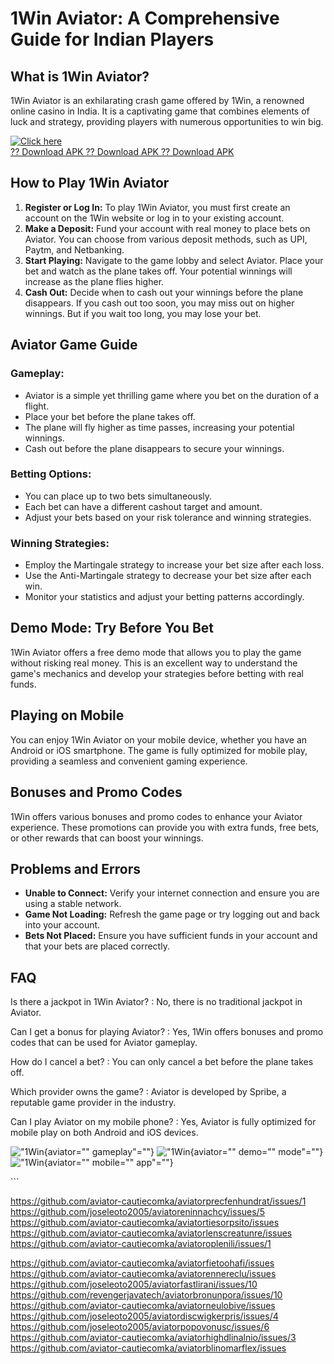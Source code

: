 # 1Win Aviator: A Comprehensive Guide for Indian Players

## What is 1Win Aviator?

1Win Aviator is an exhilarating crash game offered by 1Win, a renowned
online casino in India. It is a captivating game that combines elements
of luck and strategy, providing players with numerous opportunities to
win big.

[![Click
here](https://readscoops.com/wp-content/uploads/2023/03/Readscoop-aviator-1-1.jpg)](https://traff.sbs/deff)\
[?? Download APK ?? Download APK ?? Download
APK](https://traff.sbs/deff)

## How to Play 1Win Aviator

1.  **Register or Log In:** To play 1Win Aviator, you must first create
    an account on the 1Win website or log in to your existing account.
2.  **Make a Deposit:** Fund your account with real money to place bets
    on Aviator. You can choose from various deposit methods, such as
    UPI, Paytm, and Netbanking.
3.  **Start Playing:** Navigate to the game lobby and select Aviator.
    Place your bet and watch as the plane takes off. Your potential
    winnings will increase as the plane flies higher.
4.  **Cash Out:** Decide when to cash out your winnings before the plane
    disappears. If you cash out too soon, you may miss out on higher
    winnings. But if you wait too long, you may lose your bet.

## Aviator Game Guide

### Gameplay:

-   Aviator is a simple yet thrilling game where you bet on the duration
    of a flight.
-   Place your bet before the plane takes off.
-   The plane will fly higher as time passes, increasing your potential
    winnings.
-   Cash out before the plane disappears to secure your winnings.

### Betting Options:

-   You can place up to two bets simultaneously.
-   Each bet can have a different cashout target and amount.
-   Adjust your bets based on your risk tolerance and winning
    strategies.

### Winning Strategies:

-   Employ the Martingale strategy to increase your bet size after each
    loss.
-   Use the Anti-Martingale strategy to decrease your bet size after
    each win.
-   Monitor your statistics and adjust your betting patterns
    accordingly.

## Demo Mode: Try Before You Bet

1Win Aviator offers a free demo mode that allows you to play the game
without risking real money. This is an excellent way to understand the
game\'s mechanics and develop your strategies before betting with real
funds.

## Playing on Mobile

You can enjoy 1Win Aviator on your mobile device, whether you have an
Android or iOS smartphone. The game is fully optimized for mobile play,
providing a seamless and convenient gaming experience.

## Bonuses and Promo Codes

1Win offers various bonuses and promo codes to enhance your Aviator
experience. These promotions can provide you with extra funds, free
bets, or other rewards that can boost your winnings.

## Problems and Errors

-   **Unable to Connect:** Verify your internet connection and ensure
    you are using a stable network.
-   **Game Not Loading:** Refresh the game page or try logging out and
    back into your account.
-   **Bets Not Placed:** Ensure you have sufficient funds in your
    account and that your bets are placed correctly.

## FAQ

Is there a jackpot in 1Win Aviator?
:   No, there is no traditional jackpot in Aviator.

Can I get a bonus for playing Aviator?
:   Yes, 1Win offers bonuses and promo codes that can be used for
    Aviator gameplay.

How do I cancel a bet?
:   You can only cancel a bet before the plane takes off.

Which provider owns the game?
:   Aviator is developed by Spribe, a reputable game provider in the
    industry.

Can I play Aviator on my mobile phone?
:   Yes, Aviator is fully optimized for mobile play on both Android and
    iOS devices.

!["1Win](\%22images/1win-aviator-gameplay.png\%22){aviator=""
gameplay"=""}
!["1Win](\%22images/1win-aviator-demo-mode.png\%22){aviator=""
demo="" mode"=""}
!["1Win](\%22images/1win-aviator-mobile-app.png\%22){aviator=""
mobile="" app"=""}

\`\`\`

https://github.com/aviator-cautiecomka/aviatorprecfenhundrat/issues/1
https://github.com/joseleoto2005/aviatoreninnachcy/issues/5
https://github.com/aviator-cautiecomka/aviatortiesorpsito/issues
https://github.com/aviator-cautiecomka/aviatorlenscreatunre/issues
https://github.com/aviator-cautiecomka/aviatoroplenili/issues/1

https://github.com/aviator-cautiecomka/aviatorfietoohafi/issues
https://github.com/aviator-cautiecomka/aviatorennereclu/issues
https://github.com/joseleoto2005/aviatorfastlirani/issues/10
https://github.com/revengerjavatech/aviatorbronunpora/issues/10
https://github.com/aviator-cautiecomka/aviatorneulobive/issues
https://github.com/joseleoto2005/aviatordiscwigkerpris/issues/4
https://github.com/joseleoto2005/aviatorpopovonusc/issues/6
https://github.com/aviator-cautiecomka/aviatorhighdlinalnio/issues/3
https://github.com/aviator-cautiecomka/aviatorblinomarflex/issues
